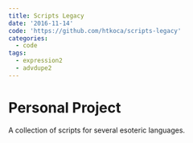 ```yaml
---
title: Scripts Legacy
date: '2016-11-14'
code: 'https://github.com/htkoca/scripts-legacy'
categories:
  - code
tags:
  - expression2
  - advdupe2
---
```

# Personal Project
A collection of scripts for several esoteric languages.
